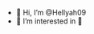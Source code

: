 - 👋 Hi, I’m @Hellyah09
- 👀 I’m interested in 🌝

<!---
Hellyah09/Hellyah09 is a ✨ special ✨ repository because its `README.md` (this file) appears on your GitHub profile.
You can click the Preview link to take a look at your changes.
--->

